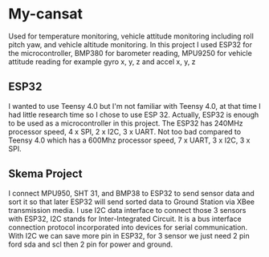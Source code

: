 # My-cansat
Used for temperature monitoring, vehicle attitude monitoring including roll pitch yaw, and vehicle altitude monitoring.
In this project I used ESP32 for the microcontroller, BMP380 for barometer reading, MPU9250 for vehicle attitude reading for example gyro x, y, z and accel x, y, z
## ESP32
I wanted to use Teensy 4.0 but I'm not familiar with Teensy 4.0, at that time I had little research time so I chose to use ESP 32. Actually, ESP32 is enough to be used as a microcontroller in this project. The ESP32 has 240MHz processor speed, 4 x SPI, 2 x I2C, 3 x UART. Not too bad compared to Teensy 4.0 which has a 600Mhz processor speed, 7 x UART, 3 x I2C, 3 x SPI.
## Skema Project
I connect MPU950, SHT 31, and BMP38 to ESP32 to send sensor data and sort it so that later ESP32 will send sorted data to Ground Station via XBee transmission media. I use I2C data interface to connect those 3 sensors with ESP32, I2C stands for Inter-Integrated Circuit. It is a bus interface connection protocol incorporated into devices for serial communication. With I2C we can save more pin in ESP32, for 3 sensor we just need 2 pin ford sda and scl then 2 pin for power and ground.
